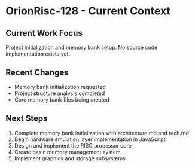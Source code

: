 # OrionRisc-128 - Current Context

## Current Work Focus
Project initialization and memory bank setup. No source code implementation exists yet.

## Recent Changes
- Memory bank initialization requested
- Project structure analysis completed
- Core memory bank files being created

## Next Steps
1. Complete memory bank initialization with architecture.md and tech.md
2. Begin hardware emulation layer implementation in JavaScript
3. Design and implement the RISC processor core
4. Create basic memory management system
5. Implement graphics and storage subsystems